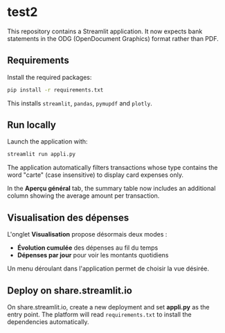 # test2

This repository contains a Streamlit application. It now expects bank statements
in the ODG (OpenDocument Graphics) format rather than PDF.

## Requirements

Install the required packages:

```bash
pip install -r requirements.txt
```

This installs `streamlit`, `pandas`, `pymupdf` and `plotly`.

## Run locally

Launch the application with:

```bash
streamlit run appli.py
```

The application automatically filters transactions whose type contains the word
"carte" (case insensitive) to display card expenses only.

In the **Aperçu général** tab, the summary table now includes an additional
column showing the average amount per transaction.

## Visualisation des dépenses

L'onglet **Visualisation** propose désormais deux modes :

- **Évolution cumulée** des dépenses au fil du temps
- **Dépenses par jour** pour voir les montants quotidiens

Un menu déroulant dans l'application permet de choisir la vue désirée.

## Deploy on share.streamlit.io

On share.streamlit.io, create a new deployment and set **appli.py** as the entry point. The platform will read `requirements.txt` to install the dependencies automatically.
